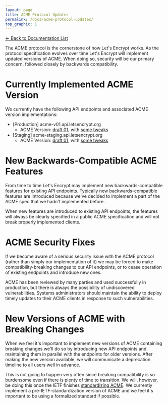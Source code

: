 ```yaml
---
layout: page
title: ACME Protocol Updates
permalink: /docs/acme-protocol-updates/
top_graphic: 1
---
```


[<- Back to Documentation List](/docs/)

The ACME protocol is the cornerstone of how Let's Encrypt works. As the protocol specification evolves over time Let's Encrypt will implement updated versions of ACME. When doing so, security will be our primary concern, followed closely by backwards compatibility.

# Currently Implemented ACME Version

We currently have the following API endpoints and associated ACME version implementations:

* [Production] acme-v01.api.letsencrypt.org
  * ACME Version: [draft 01](https://tools.ietf.org/html/draft-ietf-acme-acme-01), with [some tweaks](https://github.com/letsencrypt/boulder/blob/master/docs/acme-divergences.md)
* [Staging] acme-staging.api.letsencrypt.org
  * ACME Version: [draft 01](https://tools.ietf.org/html/draft-ietf-acme-acme-01), with [some tweaks](https://github.com/letsencrypt/boulder/blob/master/docs/acme-divergences.md)

# New Backwards-Compatible ACME Features

From time to time Let's Encrypt may implement new backwards-compatible features for existing API endpoints. Typically new backwards-compatible features are introduced because we've decided to implement a part of the ACME spec that we hadn't implemented before.

When new features are introduced to existing API endpoints, the features will always be clearly specified in a public ACME specification and will not break properly implemented clients.

# ACME Security Fixes

If we become aware of a serious security issue with the ACME protocol (rather than simply our implementation of it) we may be forced to make compatibility-breaking changes to our API endpoints, or to cease operation of existing endpoints and introduce new ones.

ACME has been reviewed by many parties and used successfully in production, but there is always the possibility of undiscovered vulnerabilities. Systems administrators should maintain the ability to deploy timely updates to their ACME clients in response to such vulnerabilities.

# New Versions of ACME with Breaking Changes

When we feel it's important to implement new versions of ACME containing breaking changes we'll do so by introducing new API endpoints and maintaining them in parallel with the endpoints for older versions. After making the new version available, we will communicate a deprecation timeline to all users well in advance.

This is not going to happen very often since breaking compatibility is so burdensome even if there is plenty of time to transition. We will, however, be doing this once the IETF finishes [standardizing ACME](https://datatracker.ietf.org/wg/acme/charter/). We currently implement a pre-IETF-standardization version of ACME and we feel it's important to be using a formalized standard if possible.
